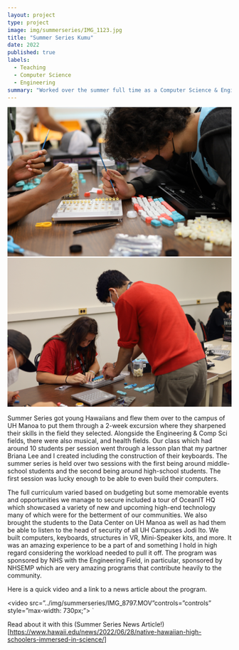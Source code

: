 ```yaml
---
layout: project
type: project
image: img/summerseries/IMG_1123.jpg
title: "Summer Series Kumu"
date: 2022
published: true
labels:
  - Teaching
  - Computer Science 
  - Engineering
summary: "Worked over the summer full time as a Computer Science & Engineer Kumu/Mentor for a group of young Hawaiian students."
---
```

<img class="img-fluid" src="../img/summerseries/IMG_1118.jpg">
<img class="img-fluid" src="../img/summerseries/IMG_1116.jpg">

Summer Series got young Hawaiians and flew them over to the campus of UH Manoa to put them through a 2-week excursion where they sharpened their skills in the field they selected. Alongside the Engineering & Comp Sci fields, there were also musical, and health fields. Our class which had around 10 students per session went through a lesson plan that my partner Briana Lee and I created including the construction of their keyboards. The summer series is held over two sessions with the first being around middle-school students and the second being around high-school students. The first session was lucky enough to be able to even build their computers.

The full curriculum varied based on budgeting but some memorable events and opportunities we manage to secure included a tour of OceanIT HQ which showcased a variety of new and upcoming high-end technology many of which were for the betterment of our communities. We also brought the students to the Data Center on UH Manoa as well as had them be able to listen to the head of security of all UH Campuses Jodi Ito. We built computers, keyboards, structures in VR, Mini-Speaker kits, and more. It was an amazing experience to be a part of and something I hold in high regard considering the workload needed to pull it off. The program was sponsored by NHS with the Engineering Field, in particular, sponsored by NHSEMP which are very amazing programs that contribute heavily to the community.

Here is a quick video and a link to a news article about the program. 

<video src=”../img/summerseries/IMG_8797.MOV”controls=”controls” style=”max-width: 730px;”> </video> `

Read about it with this (Summer Series News Article!)[https://www.hawaii.edu/news/2022/06/28/native-hawaiian-high-schoolers-immersed-in-science/]
